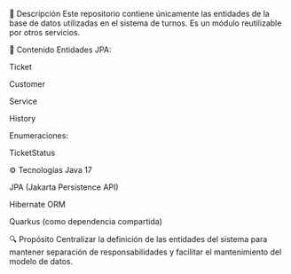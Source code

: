 📌 Descripción
Este repositorio contiene únicamente las entidades de la base de datos utilizadas en el sistema de turnos. Es un módulo reutilizable por otros servicios.

🧱 Contenido
Entidades JPA:

Ticket

Customer

Service

History

Enumeraciones:

TicketStatus

⚙️ Tecnologías
Java 17

JPA (Jakarta Persistence API)

Hibernate ORM

Quarkus (como dependencia compartida)

🔍 Propósito
Centralizar la definición de las entidades del sistema para mantener separación de responsabilidades y facilitar el mantenimiento del modelo de datos.